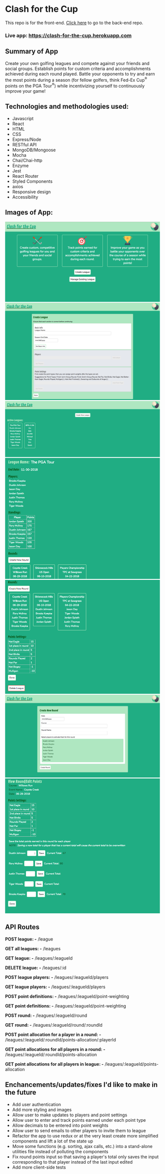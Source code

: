 # Clash for the Cup 
This repo is for the front-end. [Click here](https://github.com/RoundEm/Clash_for_the_Cup_back-end) to go to the back-end repo.

### Live app: https://clash-for-the-cup.herokuapp.com

## Summary of App
Create your own golfing leagues and compete against your friends and social groups. Establish points for custom criteria and accomplishments achieved during each round played. Battle your opponents to try and earn the most points during a season (for fellow golfers, think Fed-Ex Cup<sup>&#174;</sup> points on the PGA Tour<sup>&#174;</sup>) while incentivizing yourself to continuously improve your game!

## Technologies and methodologies used:
- Javascript
- React
- HTML
- CSS
- Express/Node
- RESTful API
- MongoDB/Mongoose
- Mocha
- Chai/Chai-http
- Enzyme
- Jest
- React Router
- Styled Components
- axios
- Responsive design
- Accessibility

## Images of App:
![Home Page](/app_screenshots/Home.png "Home page")
![alt text](/app_screenshots/Create_League.png "Create a New League page")
![alt text](/app_screenshots/Dashboard.png "Dashboard page")
![alt text](/app_screenshots/League_Details_1.png "League Details (1st half of page)")
![alt text](/app_screenshots/League_Details_2.png "League Details (1st half of page)")
![alt text](/app_screenshots/Create_Round.png "Create a New Round page")
![alt text](/app_screenshots/View-Edit-Round.png "View/Edit Round page")

## API Routes
**POST league: -** /league

**GET all leagues: -** /leagues

**GET league: -** /leagues/:leagueId

**DELETE league: -** /leagues/:id

**POST league players: -** /leagues/:leagueId/players

**GET league players: -** /leagues/:leagueId/players

**POST point definitions: -** /leagues/:leagueId/point-weighting

**GET point definitions: -** /leagues/:leagueId/point-weighting

**POST round: -** /leagues/:leagueId/round

**GET round: -** /leagues/:leagueId/round/:roundId

**POST point allocation for a player in a round: -** /leagues/:leagueId/:roundId/points-allocation/:playerId

**GET point allocations for all players in a round: -** /leagues/:leagueId/:roundId/points-allocation

**GET point allocations for all players in league: -** /leagues/:leagueId/points-allocation

## Enchancements/updates/fixes I'd like to make in the future
- Add user authentication
- Add more styling and images
- Allow user to make updates to players and point settings
- Allow user to enter and track points earned under each point type
- Allow decimals to be entered into point weights
- Allow user to send emails to other players to invite them to league
- Refactor the app to use redux or at the very least create more simplified components and lift a lot of the state up
- Move some functions (e.g. sorting, ajax calls, etc.) into a stand-alone utilities file instead of polluting the components
- Fix round points input so that saving a player's total only saves the input corresponding to that player instead of the last input edited
- Add more client-side tests


